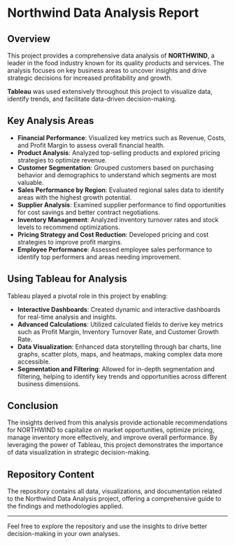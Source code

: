 # Northwind Data Analysis Report

## Overview

This project provides a comprehensive data analysis of **NORTHWIND**, a leader in the food industry known for its quality products and services. The analysis focuses on key business areas to uncover insights and drive strategic decisions for increased profitability and growth. 

**Tableau** was used extensively throughout this project to visualize data, identify trends, and facilitate data-driven decision-making.

## Key Analysis Areas

- **Financial Performance**: Visualized key metrics such as Revenue, Costs, and Profit Margin to assess overall financial health.
- **Product Analysis**: Analyzed top-selling products and explored pricing strategies to optimize revenue.
- **Customer Segmentation**: Grouped customers based on purchasing behavior and demographics to understand which segments are most valuable.
- **Sales Performance by Region**: Evaluated regional sales data to identify areas with the highest growth potential.
- **Supplier Analysis**: Examined supplier performance to find opportunities for cost savings and better contract negotiations.
- **Inventory Management**: Analyzed inventory turnover rates and stock levels to recommend optimizations.
- **Pricing Strategy and Cost Reduction**: Developed pricing and cost strategies to improve profit margins.
- **Employee Performance**: Assessed employee sales performance to identify top performers and areas needing improvement.

## Using Tableau for Analysis

Tableau played a pivotal role in this project by enabling:

- **Interactive Dashboards**: Created dynamic and interactive dashboards for real-time analysis and insights.
- **Advanced Calculations**: Utilized calculated fields to derive key metrics such as Profit Margin, Inventory Turnover Rate, and Customer Growth Rate.
- **Data Visualization**: Enhanced data storytelling through bar charts, line graphs, scatter plots, maps, and heatmaps, making complex data more accessible.
- **Segmentation and Filtering**: Allowed for in-depth segmentation and filtering, helping to identify key trends and opportunities across different business dimensions.

## Conclusion

The insights derived from this analysis provide actionable recommendations for NORTHWIND to capitalize on market opportunities, optimize pricing, manage inventory more effectively, and improve overall performance. By leveraging the power of Tableau, this project demonstrates the importance of data visualization in strategic decision-making.

## Repository Content

The repository contains all data, visualizations, and documentation related to the Northwind Data Analysis project, offering a comprehensive guide to the findings and methodologies applied.

---

Feel free to explore the repository and use the insights to drive better decision-making in your own analyses.

